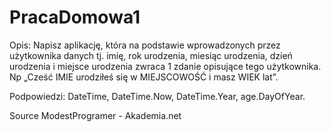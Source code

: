 # PracaDomowa1
Opis:
Napisz aplikację, która na podstawie wprowadzonych przez użytkownika danych tj. imię, rok urodzenia, miesiąc urodzenia, dzień urodzenia i miejsce urodzenia zwraca 1 zdanie opisujące tego użytkownika. Np „Cześć IMIE urodziłeś się w MIEJSCOWOŚĆ i masz WIEK lat”.

Podpowiedzi:
DateTime, DateTime.Now, DateTime.Year, age.DayOfYear.

Source 
ModestProgramer - Akademia.net